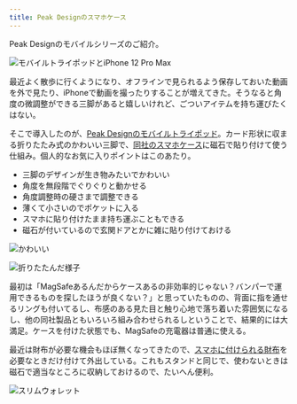 ```yaml
---
title: Peak Designのスマホケース
---
```

Peak Designのモバイルシリーズのご紹介。

![](https://lh4.googleusercontent.com/JAo7LBQQ8b3A9fY8FYSh6uCf93gKGoEA69Wvo7YThMazRWvTYWkuGCHKc__srdvKWsFbEjGZz7GNymfjJsoI7gsKs5-GBi1l0RNbi_pECU2T_xiKTqH4LUHA7oYA8CU5RUSZdvHhSrxjJLglSDeBBClMUGzUWfOf32E-JIjuPZF88XNl4KJK2X8LROjE "モバイルトライポッドとiPhone 12 Pro Max")

最近よく散歩に行くようになり、オフラインで見られるよう保存しておいた動画を外で見たり、iPhoneで動画を撮ったりすることが増えてきた。そうなると角度の微調整ができる三脚があると嬉しいけれど、ごついアイテムを持ち運びたくはない。

そこで導入したのが、[Peak Designのモバイルトライポッド](https://www.amazon.co.jp/dp/B09FRZPLL3)。カード形状に収まる折りたたみ式のかわいい三脚で、[同社のスマホケース](https://www.amazon.co.jp/dp/B09FP3HP7Z?)に磁石で貼り付けて使う仕組み。個人的なお気に入りポイントはこのあたり。

*   三脚のデザインが生き物みたいでかわいい
*   角度を無段階でぐりぐりと動かせる
*   角度調整時の硬さまで調整できる
*   薄くて小さいのでポケットに入る
*   スマホに貼り付けたまま持ち運ぶこともできる
*   磁石が付いているので玄関ドアとかに雑に貼り付けておける

![](https://lh6.googleusercontent.com/FkLEWGeJGPqy4he39-IQt28_ZxWv7Q_r2N0oe4xcsaq0wUz2USe4mxMMUfJAD7MCprS1BTAp0Dz35MNuPDV3iqHnh9PzU9SsGQf2m_eLAbI7cbzhYtPYwHJODQDDUnflbLba_s_StedXNNfs-dhuKy093DuuUzBmOAVs18paaWXU6V8PBQGM3e1z5n8x "かわいい")

![](https://lh5.googleusercontent.com/4R6tT3ZbO2FuDm0M968DLmPWALMm_VQq0RklfX4-yekj7OoZtXKc5KAdaXkWn7r23BMTNNCbu0lKt0kQU4bNCQtGmIda2LW-6xtQwE1ua3wNf9ZUOubAr64W_riHZB_BmFyYUa2VuBgCkLZ3qJmTjSjOvbmCIqinLBTE7n2uq7I91u07XiBcPq48CDIb "折りたたんだ様子")

最初は「MagSafeあるんだからケースあるの非効率的じゃない？バンパーで運用できるものを探したほうが良くない？」と思っていたものの、背面に指を通せるリングも付いてるし、布感のある見た目と触り心地で落ち着いた雰囲気になるし、他の同社製品ともいろいろ組み合わせられるしということで、結果的には大満足。ケースを付けた状態でも、MagSafeの充電器は普通に使える。

最近は財布が必要な機会もほぼ無くなってきたので、[スマホに付けられる財布](https://www.amazon.co.jp/dp/B09FSGW671)を必要なときだけ付けて外出している。これもスタンドと同じで、使わないときは磁石で適当なところに収納しておけるので、たいへん便利。

![](https://lh5.googleusercontent.com/WL9Sn86rYoaGOAGw4muetWQEgDDf5PY_FG_Br-_Do9tAqFhgy_LU10mSA_v8cc-JEQCiSQTmRSuzqq0iBQg0-MbeBfGsmcoiJfehESxgukGJTs7q9bWstjBb8eVQYHQVUUDMq5TEGYE_bkAWDCplIyf-pJpIXz_UyU9hyHr_Uftdqsf-x4_8CL0fH-mm "スリムウォレット")

